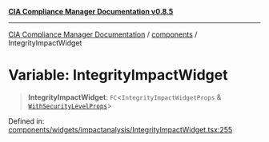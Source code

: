 [**CIA Compliance Manager Documentation v0.8.5**](../../README.md)

***

[CIA Compliance Manager Documentation](../../modules.md) / [components](../README.md) / IntegrityImpactWidget

# Variable: IntegrityImpactWidget

> **IntegrityImpactWidget**: `FC`\<`IntegrityImpactWidgetProps` & [`WithSecurityLevelProps`](../../typedoc-entry/interfaces/WithSecurityLevelProps.md)\>

Defined in: [components/widgets/impactanalysis/IntegrityImpactWidget.tsx:255](https://github.com/Hack23/cia-compliance-manager/blob/b7c3bc9644fb5b9d82b5b184ba290206da25104b/src/components/widgets/impactanalysis/IntegrityImpactWidget.tsx#L255)
